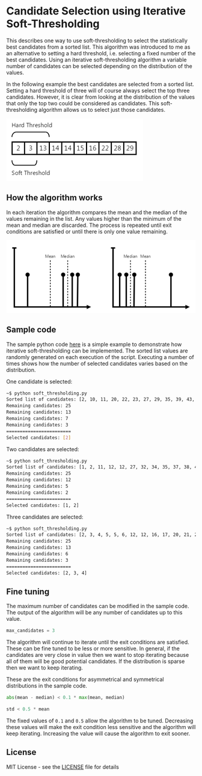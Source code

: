 # Candidate Selection using Iterative Soft-Thresholding

This describes one way to use soft-thresholding to select the statistically best candidates from a sorted list. This algorithm was introduced to me as an alternative to setting a hard threshold, i.e. selecting a fixed number of the best candidates. Using an iterative soft-thresholding algorithm a variable number of candidates can be selected depending on the distribution of the values.

In the following example the best candidates are selected from a sorted list. Setting a hard threshold of three will of course always select the top three candidates. However, it is clear from looking at the distribution of the values that only the top two could be considered as candidates. This soft-thresholding algorithm allows us to select just those candidates.

![HardVsSoftThresholding](/images/hard-vs-soft-thresholding.png?raw=true)

## How the algorithm works

In each iteration the algorithm compares the mean and the median of the values remaining in the list. Any values higher than the minimum of the mean and median are discarded. The process is repeated until exit conditions are satisfied or until there is only one value remaining.

![CompareMeanMedian](/images/compare-mean-median.png?raw=true)

## Sample code

The sample python code [here](soft_thresholding.py) is a simple example to demonstrate how iterative soft-thresholding can be implemented. The sorted list values are randomly generated on each execution of the script. Executing a number of times shows how the number of selected candidates varies based on the distribution.

One candidate is selected:
```bash
~$ python soft_thresholding.py
Sorted list of candidates: [2, 10, 11, 20, 22, 23, 27, 29, 35, 39, 43, 44, 49, 57, 58, 61, 65, 66, 68, 83, 83, 91, 94, 94, 99]
Remaining candidates: 25
Remaining candidates: 13
Remaining candidates: 7
Remaining candidates: 3
========================
Selected candidates: [2]
```
Two candidates are selected:
```bash
~$ python soft_thresholding.py
Sorted list of candidates: [1, 2, 11, 12, 12, 27, 32, 34, 35, 37, 38, 44, 46, 48, 50, 59, 60, 60, 62, 71, 71, 75, 77, 80, 91]
Remaining candidates: 25
Remaining candidates: 12
Remaining candidates: 5
Remaining candidates: 2
========================
Selected candidates: [1, 2]
```
Three candidates are selected:
```bash
~$ python soft_thresholding.py
Sorted list of candidates: [2, 3, 4, 5, 5, 6, 12, 12, 16, 17, 20, 21, 26, 27, 32, 34, 41, 53, 55, 58, 59, 61, 72, 86, 96]
Remaining candidates: 25
Remaining candidates: 13
Remaining candidates: 6
Remaining candidates: 3
========================
Selected candidates: [2, 3, 4]
```

## Fine tuning

The maximum number of candidates can be modified in the sample code. The output of the algorithm will be any number of candidates up to this value.
```python
max_candidates = 3
```

The algorithm will continue to iterate until the exit conditions are satisfied. These can be fine tuned to be less or more sensitive. In general, if the candidates are very close in value then we want to stop iterating because all of them will be good potential candidates. If the distribution is sparse then we want to keep iterating.

These are the exit conditions for asymmetrical and symmetrical distributions in the sample code.
```python
abs(mean - median) < 0.1 * max(mean, median)
```
```python
std < 0.5 * mean
```
The fixed values of `0.1` and `0.5` allow the algorithm to be tuned. Decreasing these values will make the exit condition less sensitive and the algorithm will keep iterating. Increasing the value will cause the algorithm to exit sooner.

## License

MIT License - see the [LICENSE](LICENSE) file for details
